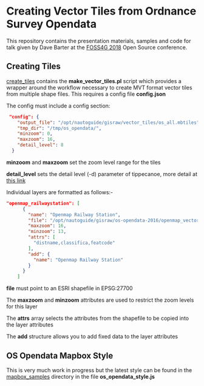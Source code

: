 # Creating Vector Tiles from Ordnance Survey Opendata

This repository contains the presentation materials, samples and code for talk given by Dave Barter at the [FOSS4G 2018](http://uk.osgeo.org/foss4guk2018/) Open Source conference.

## Creating Tiles

[create_tiles](create_tiles) contains the **make_vector_tiles.pl** script which provides a wrapper around the workflow necessary to create MVT format vector tiles from multiple shape files. This requires a config file **config.json**

The config must include a config section:

```json
 "config": {
    "output_file": "/opt/nautoguide/gisraw/vector_tiles/os_all.mbtiles",
    "tmp_dir": "/tmp/os_opendata/",
    "minzoom": 0,
    "maxzoom": 16,
    "detail_level": 8
  }
```


**minzoom** and **maxzoom** set the zoom level range for the tiles

**detail_level** sets the detail level (-d) parameter of tippecanoe, more detail at [this link](https://github.com/mapbox/tippecanoe)

Individual layers  are formatted as follows:-

```json
"openmap_railwaystation": [
      {
        "name": "Openmap Railway Station",
        "file": "/opt/nautoguide/gisraw/os-opendata-2016/openmap_vector/data/RailwayStation.shp",
        "maxzoom": 16,
        "minzoom": 13,
        "attrs": [
          "distname,classifica,featcode"
        ],
        "add": {
          "name": "Openmap Railway Station"
        }
      }
    ]
```

**file** must point to an ESRI shapefile in EPSG:27700

The **maxzoom** and **minzoom** attributes are used to restrict the zoom levels for this layer

The **attrs** array selects the attributes from the shapefile to be copied into the layer attributes

The **add** structure allows you to add fixed data to the layer attributes

## OS Opendata Mapbox Style

This is very much work in progress but the latest style can be found in the [mapbox_samples](mapbox_samples) directory in the file **os_opendata_style.js**
